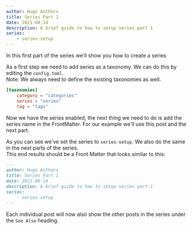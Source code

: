 ```yaml
---
author: Hugo Authors
title: Series Part 1
date: 2021-08-14
description: A brief guide to how to setup series part 1
series:
    - series-setup
---
```


In this first part of the series we'll show you how to create a series

<!--more-->

As a first step we need to add series as a taxonomy. We can do this by editing the `config.toml`.  
Note: We always need to define the existing taxonomies as well.

```toml
[taxonomies]
    category = "categories"
    series = "series"
    tag = "tags"
```
Now we have the series enabled, the next thing we need to do is add the series name in the FrontMatter.
For our example we'll use this post and the next part.  

As you can see we've set the series to `series-setup`. We also do the same in the next parts of the series.  
This end results should be a Front Matter that looks similar to this:

```md
---
author: Hugo Authors
title: Series Part 1
date: 2021-08-14
description: A brief guide to how to setup series part 1
series:
    - series-setup
---
```

Each individual post will now also show the other posts in the series under the `See Also` heading.